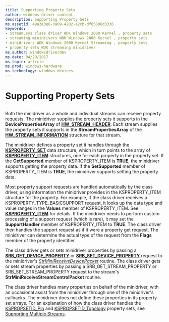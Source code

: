 ```yaml
---
title: Supporting Property Sets
author: windows-driver-content
description: Supporting Property Sets
ms.assetid: 49a3e3e6-3a09-4202-a2cb-df65806d3336
keywords:
- Stream.sys class driver WDK Windows 2000 Kernel , property sets
- streaming minidrivers WDK Windows 2000 Kernel , property sets
- minidrivers WDK Windows 2000 Kernel Streaming , property sets
- property sets WDK streaming minidriver
ms.author: windowsdriverdev
ms.date: 04/20/2017
ms.topic: article
ms.prod: windows-hardware
ms.technology: windows-devices
---
```


# Supporting Property Sets


## <a href="" id="ddk-supporting-property-sets-ksg"></a>


Both the minidriver as a whole and individual streams can receive property requests. The minidriver supplies the property sets it supports in the **DevicePropertiesArray** of [**HW\_STREAM\_HEADER**](https://msdn.microsoft.com/library/windows/hardware/ff559690). Each stream supplies the property sets it supports in the **StreamPropertiesArray** of the [**HW\_STREAM\_INFORMATION**](https://msdn.microsoft.com/library/windows/hardware/ff559692) structure for that stream.

The minidriver defines a property set it handles through the [**KSPROPERTY\_SET**](https://msdn.microsoft.com/library/windows/hardware/ff565617) data structure, which in turn points to the array of [**KSPROPERTY\_ITEM**](https://msdn.microsoft.com/library/windows/hardware/ff565176) structures, one for each property in the property set. If the **GetSupported** member of KSPROPERTY\_ITEM is **TRUE**, the minidriver supports getting the property data. If the **SetSupported** member of KSPROPERTY\_ITEM is **TRUE**, the minidriver supports setting the property data.

Most property support requests are handled automatically by the class driver, using information the minidriver provides in the KSPROPERTY\_ITEM structure for the property. For example, if the class driver receives a KSPROPERTY\_TYPE\_BASICSUPPORT request, it looks up the data type and value ranges in the **Values** member of KSPROPERTY\_ITEM. See [**KSPROPERTY\_ITEM**](https://msdn.microsoft.com/library/windows/hardware/ff565176) for details. If the minidriver needs to perform custom processing of a support request (which is rare), it may set the **SupportHandler** member of KSPROPERTY\_ITEM to **TRUE**. The class driver then handles the support request as if it were a property get request. The minidriver can determine the actual type of the request from the **Flags** member of the property identifier.

The class driver gets or sets minidriver properties by passing a [**SRB\_GET\_DEVICE\_PROPERTY**](https://msdn.microsoft.com/library/windows/hardware/ff568170) or [**SRB\_SET\_DEVICE\_PROPERTY**](https://msdn.microsoft.com/library/windows/hardware/ff568204) request to the minidriver's [*StrMiniReceiveDevicePacket*](https://msdn.microsoft.com/library/windows/hardware/ff568463) routine. The class driver gets or sets stream properties by passing a SRB\_GET\_STREAM\_PROPERTY or SRB\_SET\_STREAM\_PROPERTY request to the stream's **StrMiniReceiveStreamControlPacket** routine.

The class driver handles many properties on behalf of the minidriver, with an occasional assist from the minidriver through one of the minidriver's callbacks. The minidriver does not define these properties in its property set arrays. For an explanation of how the class driver handles the [KSPROPSETID\_Pin](https://msdn.microsoft.com/library/windows/hardware/ff566584) and [KSPROPSETID\_Topology](https://msdn.microsoft.com/library/windows/hardware/ff566598) property sets, see [Supporting Multiple Streams](supporting-multiple-streams.md).

 

 




